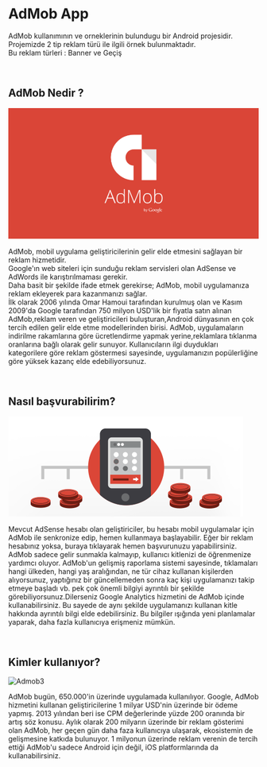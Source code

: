 # AdMob App

AdMob kullanımının ve orneklerinin bulundugu bir Android projesidir. <br>
Projemizde 2 tip reklam türü ile ilgili örnek bulunmaktadır. <br>
Bu reklam türleri : Banner ve Geçiş <br>

<br>

## AdMob Nedir ?

![Admob](admob2.png)

AdMob, mobil uygulama geliştiricilerinin gelir elde etmesini sağlayan bir reklam hizmetidir. <br>
Google'ın web siteleri için sunduğu reklam servisleri olan AdSense ve AdWords ile karıştırılmaması gerekir. <br>
Daha basit bir şekilde ifade etmek gerekirse; AdMob, mobil uygulamanıza reklam ekleyerek para kazanmanızı sağlar. <br>
İlk olarak 2006 yılında Omar Hamoui tarafından kurulmuş olan ve Kasım 2009'da Google tarafından 750 milyon USD'lik bir fiyatla satın alınan
AdMob,reklam veren ve geliştiricileri buluşturan,Android dünyasının en çok tercih edilen gelir elde etme modellerinden birisi.
AdMob, uygulamaların indirilme rakamlarına göre ücretlendirme yapmak yerine,reklamlara tıklanma oranlarına bağlı olarak gelir sunuyor. 
Kullanıcıların ilgi duydukları kategorilere göre reklam göstermesi sayesinde, uygulamanızın popülerliğine göre yüksek kazanç elde edebiliyorsunuz. <br>


<br>

## Nasıl başvurabilirim?

![Admob1](admob1.png)

Mevcut AdSense hesabı olan geliştiriciler, bu hesabı mobil uygulamalar için AdMob ile senkronize edip, hemen kullanmaya başlayabilir.
Eğer bir reklam hesabınız yoksa, buraya tıklayarak hemen başvurunuzu yapabilirsiniz. AdMob sadece gelir sunmakla kalmayıp,
kullanıcı kitlenizi de öğrenmenize yardımcı oluyor. AdMob'un gelişmiş raporlama sistemi sayesinde, tıklamaları hangi ülkeden,
hangi yaş aralığından, ne tür cihaz kullanan kişilerden alıyorsunuz, yaptığınız bir güncellemeden sonra kaç kişi uygulamanızı takip etmeye başladı
vb. pek çok önemli bilgiyi ayrıntılı bir şekilde görebiliyorsunuz.Dilerseniz Google Analytics hizmetini de AdMob içinde kullanabilirsiniz.
Bu sayede de aynı şekilde uygulamanızı kullanan kitle hakkında ayrıntılı bilgi elde edebilirsiniz.
Bu bilgiler ışığında yeni planlamalar yaparak, daha fazla kullanıcıya erişmeniz mümkün.


<br>

## Kimler kullanıyor? 

![Admob3](admob3.png)


AdMob bugün, 650.000'in üzerinde uygulamada kullanılıyor. Google, AdMob hizmetini kullanan geliştiricilerine 1 milyar USD'nin üzerinde bir ödeme yapmış. 2013 yılından beri ise CPM değerlerinde yüzde 200 oranında bir artış söz konusu. Aylık olarak 200 milyarın üzerinde bir reklam gösterimi olan AdMob, her geçen gün daha faza kullanıcıya ulaşarak, ekosistemin de gelişmesine katkıda bulunuyor. 1 milyonun üzerinde reklam verenin de tercih ettiği AdMob'u sadece Android için değil, iOS platformlarında da kullanabilirsiniz.
